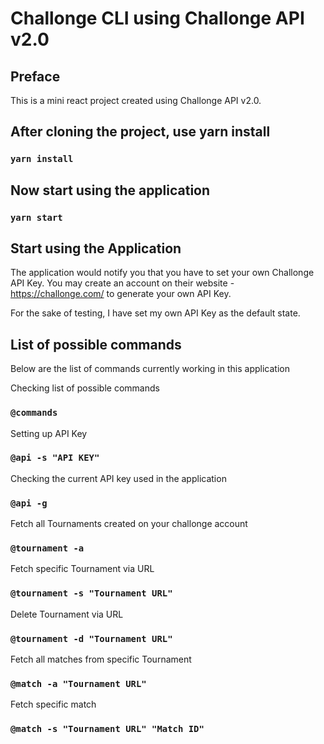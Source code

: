 # Challonge CLI using Challonge API v2.0

## Preface

This is a mini react project created using Challonge API v2.0. 

## After cloning the project, use yarn install

### `yarn install`

## Now start using the application

### `yarn start`

## Start using the Application

The application would notify you that you have to set your own Challonge API Key. You may create an account on their website - https://challonge.com/ to generate your own API Key.

For the sake of testing, I have set my own API Key as the default state.

## List of possible commands

Below are the list of commands currently working in this application

Checking list of possible commands
### `@commands`

Setting up API Key
### `@api -s "API KEY"`

Checking the current API key used in the application
### `@api -g`

Fetch all Tournaments created on your challonge account
### `@tournament -a`

Fetch specific Tournament via URL
### `@tournament -s "Tournament URL"`

Delete Tournament via URL
### `@tournament -d "Tournament URL"`

Fetch all matches from specific Tournament
### `@match -a "Tournament URL"`

Fetch specific match
### `@match -s "Tournament URL" "Match ID"`


